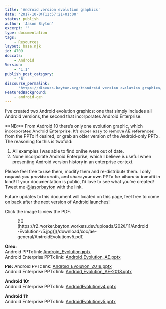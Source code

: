 ```yaml
---
title: 'Android version evolution graphics'
date: '2017-10-04T11:57:21+01:00'
status: publish
author: 'Jason Bayton'
excerpt: ''
type: documentation
tags: 
    - Resources
layout: base.njk
id: 4709
doccats:
    - Android
Version:
    - '1.1'
publish_post_category:
    - '6'
discourse_permalink:
    - 'https://discuss.bayton.org/t/android-version-evolution-graphics/34'
FeaturedBackground:
    - android-gen
---
```

<span class="ember-view" id="ember4851">I’ve created two Android evolution graphics: one that simply includes all Android versions, the second that incorporates Android Enterprise. </span>

<div class="callout callout-info"> **NB:** From Android 10 there’s only one evolution graphic, which incorporates Android Enterprise. It’s super easy to remove AE references from the PPTx if desired, or grab an older version of the Android-only PPTx. </div><span class="ember-view" id="ember4856">The reasoning for this is twofold:</span>

1. <span class="ember-view" id="ember4856">All examples I was able to find online were out of date.</span>
2. <span class="ember-view" id="ember4856">None incorporate Android Enterprise, which I believe is useful when presenting Android version history in an enterprise context.</span>

Please feel free to use them, modify them and re-distribute them. I only request you provide credit, and share your own PPTx for others to benefit in kind! If your documentation is public, I’d love to see what you’ve created! Tweet me [@jasonbayton](https://twitter.com/jasonbayton) with the link.

Future updates to this document will located on this page, feel free to come on back after the next version of Android launches!

Click the image to view the PDF.

<figure class="wp-block-image size-full">[![](https://r2_worker.bayton.workers.dev/uploads/2020/11/Android-Evolution-v5.jpg)](/download/doc/ae-general/AndroidEvolutionv5.pdf)</figure>

**Oreo:**  
Android PPTx link: [Android\_Evolution.pptx](/download/doc/ae-general/Android_Evolution.pptx)  
Android Enterprise PPTx link: [Android\_Evolution\_AE.pptx](/download/doc/ae-general/Android_Evolution_AE.pptx)

**Pie:** Android PPTx link: [Android\_Evolution\_2018.pptx](/download/doc/ae-general/Android_Evolution_2018.pptx)  
Android Enterprise PPTx link: [Android\_Evolution\_AE-2018.pptx](/download/doc/ae-general/Android_Evolution_AE-2018.pptx)

**Android 10:**   
Android Enterprise PPTx link: [AndroidEvolutionv4.pptx](/download/doc/ae-general/AndroidEvolutionv4.pptx)

**Android 11:**   
Android Enterprise PPTx link: [AndroidEvolutionv5.pptx](/download/doc/ae-general/AndroidEvolutionv5.pptx)